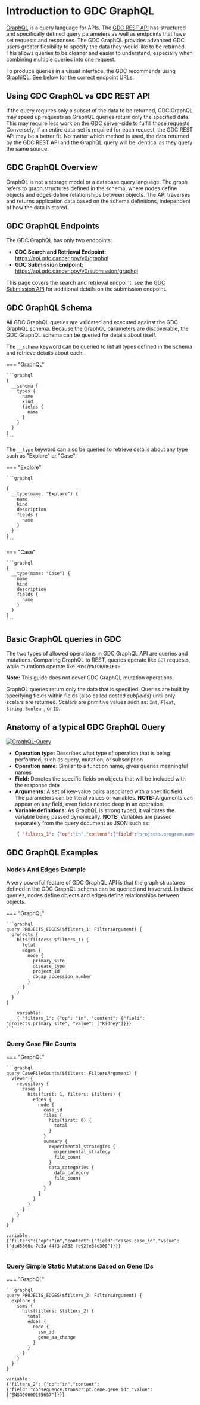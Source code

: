 # Introduction to GDC GraphQL
[GraphQL](https://graphql.org/) is a query language for APIs. The [GDC REST API](https://docs.gdc.cancer.gov/API/Users_Guide/Getting_Started/) has structured and specifically defined query parameters as well as endpoints that have set requests and responses. The GDC GraphQL provides advanced GDC users greater flexibility to specify the data they would like to be returned. This allows queries to be cleaner and easier to understand, especially when combining multiple queries into one request.

To produce queries in a visual interface, the GDC recommends using [GraphiQL](https://github.com/graphql/graphiql). See below for the correct endpoint URLs.

## Using GDC GraphQL vs GDC REST API

If the query requires only a subset of the data to be returned, GDC GraphQL may speed up requests as GraphQL queries return only the specified data. This may require less work on the GDC server-side to fulfill those requests. Conversely, if an entire data-set is required for each request, the GDC REST API may be a better fit. No matter which method is used, the data returned by the GDC REST API and the GraphQL query will be identical as they query the same source.

## GDC GraphQL Overview
GraphQL is not a storage model or a database query language. The graph refers to graph structures defined in the schema, where nodes define objects and edges define relationships between objects. The API traverses and returns application data based on the schema definitions, independent of how the data is stored.

## GDC GraphQL Endpoints

The GDC GraphQL has only two endpoints:
* __GDC Search and Retrieval Endpoint:__ https://api.gdc.cancer.gov/v0/graphql
* __GDC Submission Endpoint:__ https://api.gdc.cancer.gov/v0/submission/graphql

This page covers the search and retrieval endpoint, see the [GDC Submission API](Submission.md) for additional details on the submission endpoint.

## GDC GraphQL Schema
All GDC GraphQL queries are validated and executed against the GDC GraphQL schema. Because the GraphQL parameters are discoverable, the GDC GraphQL schema can be queried for details about itself.

The `__schema` keyword can be queried to list all types defined in the schema and retrieve details about each:

=== "GraphQL"

    ```graphql
    {
      __schema {
        types {
          name
          kind
          fields {
            name
          }
        }
      }
    }
    ```

The `__type` keyword can also be queried to retrieve details about any type such as "Explore" or "Case":

=== "Explore"

    ```graphql

    {
      __type(name: "Explore") {
        name
        kind
        description
        fields {
          name
        }
      }
    }
    ```

=== "Case"

    ```graphql
    {
      __type(name: "Case") {
        name
        kind
        description
        fields {
          name
        }
      }
    }
    ```

## Basic GraphQL queries in GDC
The two types of allowed operations in GDC GraphQL API are queries and mutations. Comparing GraphQL to REST, queries operate like `GET` requests, while mutations operate like `POST`/`PATCH`/`DELETE`.

__Note:__ This guide does not cover GDC GraphQL mutation operations.

GraphQL queries return only the data that is specified. Queries are built by specifying fields within fields (also called nested *subfields*) until only scalars are returned.  Scalars are primitive values such as: `Int`, `Float`, `String`, `Boolean`, or `ID`.

## Anatomy of a typical GDC GraphQL Query

 [![GraqhQL-Query](images/graphql-query.png)](images/graphql-query.png "Click to see the full image.")

- __Operation type:__ Describes what type of operation that is being performed, such as query, mutation, or subscription
- __Operation name:__ Similar to a function name, gives queries meaningful names
- __Field:__ Denotes the specific fields on objects that will be included with the response data
- __Arguments:__ A set of key-value pairs associated with a specific field. The parameters can be literal values or variables. __NOTE:__ Arguments can appear on any field, even fields nested deep in an operation.
- __Variable definitions:__ As GraphQL is strong typed, it validates the variable being passed dynamically. __NOTE:__ Variables are passed separately from the query document as JSON such as:

```json
    { "filters_1": {"op":"in","content":{"field":"projects.program.name","value":["TARGET"]}}}
```

## GDC GraphQL Examples
### Nodes And Edges Example
A very powerful feature of GDC GraphQL API is that the graph structures defined in the GDC GraphQL schema can be queried and traversed. In these queries, nodes define objects and edges define relationships between objects.

=== "GraphQL"

    ```graphql
    query PROJECTS_EDGES($filters_1: FiltersArgument) {
      projects {
        hits(filters: $filters_1) {
          total
          edges {
            node {
              primary_site
              disease_type
              project_id
              dbgap_accession_number
            }
          }
        }
      }
    }

        variable:
        { "filters_1": {"op": "in", "content": {"field": "projects.primary_site", "value": ["Kidney"]}}}
    ```

### Query Case File Counts

=== "GraphQL"

    ```graphql
    query CaseFileCounts($filters: FiltersArgument) {
      viewer {
        repository {
          cases {
            hits(first: 1, filters: $filters) {
              edges {
                node {
                  case_id
                  files {
                    hits(first: 0) {
                      total
                    }
                  }
                  summary {
                    experimental_strategies {
                      experimental_strategy
                      file_count
                    }
                    data_categories {
                      data_category
                      file_count
                    }
                  }
                }
              }
            }
          }
        }
      }
    }

    variable:
    {"filters":{"op":"in","content":{"field":"cases.case_id","value":["dcd5860c-7e3a-44f3-a732-fe92fe3fe300"]}}}
    ```

### Query Simple Static Mutations Based on Gene IDs

=== "GraphQL"

    ```graphql
    query PROJECTS_EDGES($filters_2: FiltersArgument) {
      explore {
        ssms {
          hits(filters: $filters_2) {
            total
            edges {
              node {
                ssm_id
                gene_aa_change
              }
            }
          }
        }
      }
    }

    variable:
    {"filters_2": {"op":"in","content":{"field":"consequence.transcript.gene.gene_id","value":["ENSG00000155657"]}}}
    ```
